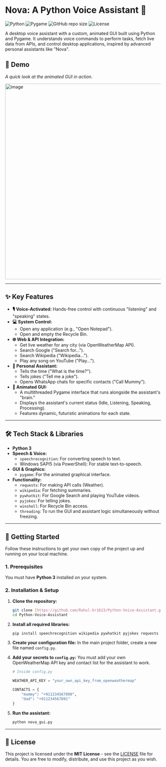 # Nova: A Python Voice Assistant 🤖

![Python](https://img.shields.io/badge/Python-3.11+-blue?logo=python&logoColor=white)
![Pygame](https://img.shields.io/badge/Pygame-2.5.2-green?logo=pygame&logoColor=white)
![GitHub repo size](https://img.shields.io/github/repo-size/Rahul-kr1623/Python-Voice-Assistant)
![License](https://img.shields.io/github/license/Rahul-kr1623/Python-Voice-Assistant)

A desktop voice assistant with a custom, animated GUI built using Python and Pygame. It understands voice commands to perform tasks, fetch live data from APIs, and control desktop applications, inspired by advanced personal assistants like "Nova".

## 📸 Demo

*A quick look at the animated GUI in action.*

<img width="796" height="633" alt="image" src="https://github.com/user-attachments/assets/06676fc7-5280-4ce9-85da-7ad2a6b54c04" />


---

## ✨ Key Features

* **🎙️ Voice-Activated:** Hands-free control with continuous "listening" and "speaking" states.
* **💻 System Control:**
    * Open any application (e.g., "Open Notepad").
    * Open and empty the Recycle Bin.
* **🌐 Web & API Integration:**
    * Get live weather for any city (via OpenWeatherMap API).
    * Search Google ("Search for...").
    * Search Wikipedia ("Wikipedia...").
    * Play any song on YouTube ("Play...").
* **🤵 Personal Assistant:**
    * Tells the time ("What is the time?").
    * Tells jokes ("Tell me a joke").
    * Opens WhatsApp chats for specific contacts ("Call Mummy").
* **🎨 Animated GUI:**
    * A multithreaded Pygame interface that runs alongside the assistant's "brain."
    * Displays the assistant's current status (Idle, Listening, Speaking, Processing).
    * Features dynamic, futuristic animations for each state.

---

## 🛠️ Tech Stack & Libraries

* **Python 3**
* **Speech & Voice:**
    * `speechrecognition`: For converting speech to text.
    * Windows SAPI5 (via PowerShell): For stable text-to-speech.
* **GUI & Graphics:**
    * `pygame`: For the animated graphical interface.
* **Functionality:**
    * `requests`: For making API calls (Weather).
    * `wikipedia`: For fetching summaries.
    * `pywhatkit`: For Google Search and playing YouTube videos.
    * `pyjokes`: For telling jokes.
    * `winshell`: For Recycle Bin access.
    * `threading`: To run the GUI and assistant logic simultaneously without freezing.

---

## 🚀 Getting Started

Follow these instructions to get your own copy of the project up and running on your local machine.

### 1. Prerequisites

You must have **Python 3** installed on your system.

### 2. Installation & Setup

1.  **Clone the repository:**
    ```bash
    git clone [https://github.com/Rahul-kr1623/Python-Voice-Assistant.git](https://github.com/Rahul-kr1623/Python-Voice-Assistant.git)
    cd Python-Voice-Assistant
    ```

2.  **Install all required libraries:**
    ```bash
    pip install speechrecognition wikipedia pywhatkit pyjokes requests pygame winshell
    ```

3.  **Create your configuration file:**
    In the main project folder, create a new file named `config.py`.

4.  **Add your secrets to `config.py`:**
    You must add your own OpenWeatherMap API key and contact list for the assistant to work.

    ```python
    # Inside config.py
    
    WEATHER_API_KEY = "your_own_api_key_from_openweathermap"
    
    CONTACTS = {
        "mummy": "+911234567890",
        "dad": "+911234567891"
    }
    ```

5.  **Run the assistant:**
    ```bash
    python nova_gui.py
    ```

---

## 📄 License

This project is licensed under the **MIT License** - see the [LICENSE](LICENSE) file for details. You are free to modify, distribute, and use this project as you wish.
